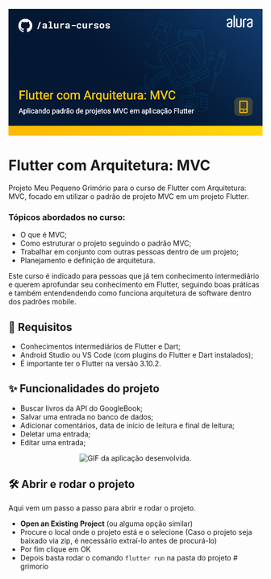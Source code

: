 ![Mobile-Flutter com Arquitetura: MVC](assets/capa.png)

# Flutter com Arquitetura: MVC

Projeto Meu Pequeno Grimório para o curso de Flutter com Arquitetura: MVC, focado em utilizar o padrão de projeto MVC em um projeto Flutter.

### Tópicos abordados no curso:

- O que é MVC;
- Como estruturar o projeto seguindo o padrão MVC;
- Trabalhar em conjunto com outras pessoas dentro de um projeto;
- Planejamento e definição de arquitetura.

Este curso é indicado para pessoas que já tem conhecimento intermediário e querem aprofundar seu conhecimento em Flutter, seguindo boas práticas e também entendendendo como funciona arquitetura de software dentro dos padrões mobile.

## 📑 Requisitos

- Conhecimentos intermediários de Flutter e Dart;
- Android Studio ou VS Code (com plugins do Flutter e Dart instalados);
- É importante ter o Flutter na versão 3.10.2.

## ✨ Funcionalidades do projeto

- Buscar livros da API do GoogleBook;
- Salvar uma entrada no banco de dados;
- Adicionar comentários, data de início de leitura e final de leitura;
- Deletar uma entrada;
- Editar uma entrada;

<p align="center">
  <img src="assets/projeto.gif" alt= "GIF da aplicação desenvolvida." />
</p> 

## 🛠️ Abrir e rodar o projeto

Aqui vem um passo a passo para abrir e rodar o projeto.

- **Open an Existing Project** (ou alguma opção similar)
- Procure o local onde o projeto está e o selecione (Caso o projeto seja baixado via zip, é necessário extraí-lo antes de procurá-lo)
- Por fim clique em OK
- Depois basta rodar o comando `flutter run` na pasta do projeto
#   g r i m o r i o 
 
 